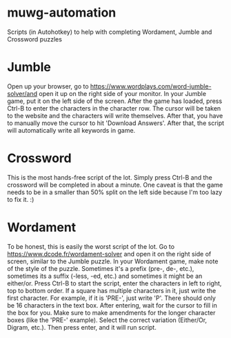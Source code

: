 # muwg-automation
Scripts (in Autohotkey) to help with completing Wordament, Jumble and Crossword puzzles

# Jumble
Open up your browser, go to https://www.wordplays.com/word-jumble-solver/and open it up on the right side of your monitor. 
In your Jumble game, put it on the left side of the screen.
After the game has loaded, press Ctrl-B to enter the characters in the character row.
The cursor will be taken to the website and the characters will write themselves.
After that, you have to manually move the cursor to hit 'Download Answers'.
After that, the script will automatically write all keywords in game.

# Crossword
This is the most hands-free script of the lot.
Simply press Ctrl-B and the crossword will be completed in about a minute.
One caveat is that the game needs to be in a smaller than 50% split on the left side because I'm too lazy to fix it. :)

# Wordament
To be honest, this is easily the worst script of the lot.
Go to https://www.dcode.fr/wordament-solver and open it on the right side of screen, similar to the Jumble puzzle.
In your Wordament game, make note of the style of the puzzle.
Sometimes it's a prefix (pre-, de-, etc.), sometimes its a suffix (-less, -ed, etc.) and sometimes it might be an either/or.
Press Ctrl-B to start the script, enter the characters in left to right, top to bottom order.
If a square has multiple characters in it, just write the first character.
For example, if it is 'PRE-', just write 'P'.
There should only be 16 characters in the text box.
After entering, wait for the cursor to fill in the box for you.
Make sure to make amendments for the longer character boxes (like the 'PRE-' example).
Select the correct variation (Either/Or, Digram, etc.).
Then press enter, and it will run script.
